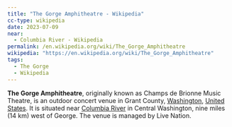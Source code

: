 ```yaml
---
title: "The Gorge Amphitheatre - Wikipedia"
cc-type: wikipedia
date: 2023-07-09
near:
  - Columbia River - Wikipedia
permalink: /en.wikipedia.org/wiki/The_Gorge_Amphitheatre
wikipedia: "https://en.wikipedia.org/wiki/The_Gorge_Amphitheatre"
tags:
  - The Gorge
  - Wikipedia
---
```

**The Gorge Amphitheatre**, originally known as Champs de Brionne Music Theatre, is an outdoor concert venue in Grant County, [Washington](/en.wikipedia.org/wiki/Washington_(state)), [United States](/en.wikipedia.org/wiki/United_States). It is situated near [Columbia River](/en.wikipedia.org/wiki/Columbia_River) in Central Washington, nine miles (14 km) west of George. The venue is managed by Live Nation.